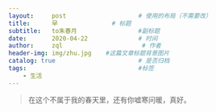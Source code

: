 ```yaml
---
layout:     post                    # 使用的布局（不需要改）
title:      早               # 标题 
subtitle:   to朱春月                 #副标题
date:       2020-04-22              # 时间
author:     zql                      # 作者
header-img: img/zhu.jpg    #这篇文章标题背景图片
catalog: true                       # 是否归档
tags:                               #标签
    - 生活
---
```


>在这个不属于我的春天里，还有你嘘寒问暖，真好。
